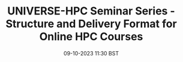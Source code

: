---
title: UNIVERSE-HPC Seminar Series - Structure and Delivery Format for Online HPC Courses
speaker: Dr David Henty
affiliation: EPCC, University of Edinburgh
location: EPCC, University of Edinburgh and online
hybrid: True
image: "/assets/images/events/20231009-seminar1-onlinehpccourses.jpg"
image_caption: 
date: 09-10-2023 11:30 BST
time-range: 11:30-13:00 BST
time-range-link: ""
event_page: 2023-10-09_seminar-edinburgh
slides: ""
video: ""
overview: "In our first UNIVERSE-HPC project seminar, Dr David Henty from EPCC, University of Edinburgh will discuss the pros and cons of a variety of formats for course delivery that EPCC has used for online training before, during and after the pandemic. Join us in-person at the University of Edinburgh or online for this hybrid seminar."
---